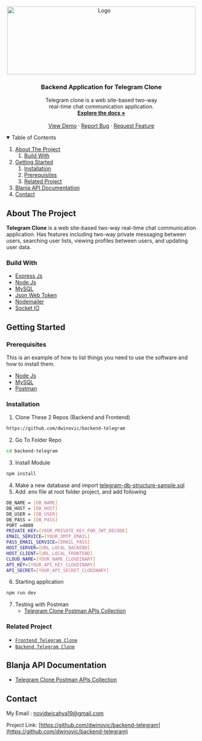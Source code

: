 <!-- PROJECT LOGO -->
<br />
<p align="center">
  <a href="https://github.com/dwinovic/telegram-clone">
    <img src="https://res.cloudinary.com/dnv-images/image/upload/v1631893565/Telegram%20Clone/Frame_1_jnfh3u.svg" alt="Logo" width="500" height="180">
  </a>

  <h3 align="center">Backend Application for Telegram Clone</h3>

  <p align="center">
    Telegram clone is a web site-based two-way <br /> real-time chat communication application. 
    <br />
    <a href="https://github.com/dwinovic/backend-telegram"><strong>Explore the docs »</strong></a>
    <br />
    <br />
    <a href="https://teleclone.vercel.app/">View Demo</a>
    ·
    <a href="https://github.com/dwinovic/backend-telegram">Report Bug</a>
    ·
    <a href="https://github.com/dwinovic/backend-telegram">Request Feature</a>
  </p>
</p>

<!-- TABLE OF CONTENTS -->
<details open="open">
  <summary>Table of Contents</summary>
  <ol>
    <li>
      <a href="#about-the-project">About The Project</a>
        <ol>
            <li>
                <a href="#build-with">Build With</a>
            </li>
        </ol>
    </li>
    <li>
      <a href="#getting-started">Getting Started</a>
      <ol>
        <li>
          <a href="#installation">Installation</a>
        </li>
        <li>
          <a href="#prerequisites">Prerequisites</a>
        </li>
        <li>
          <a href="#related-project">Related Project</a>
        </li>
      </ol>
    </li>
    <li><a href="#blanja-api-documentation">Blanja API Documentation</a></li>
    <li><a href="#contact">Contact</a></li>
  </ol>
</details>

## About The Project

<b>Telegram Clone</b> is a web site-based two-way real-time chat communication application. Has features including two-way private messaging between users, searching user lists, viewing profiles between users, and updating user data.

### Build With
* [Express Js](https://expressjs.com/)
* [Node Js](https://nodejs.org/en/)
* [MySQL](https://www.mysql.com/)
* [Json Web Token](https://jwt.io/)
* [Nodemailer](https://nodemailer.com/about/)
* [Socket IO](https://socket.io/)

## Getting Started

### Prerequisites

This is an example of how to list things you need to use the software and how to install them.
* [Node Js](https://nodejs.org/en/download/)
* [MySQL](https://www.mysql.com/downloads/)
* [Postman](https://www.postman.com/downloads/)

### Installation

1. Clone These 2 Repos (Backend and Frontend)
```sh
https://github.com/dwinovic/backend-telegram
```
2. Go To Folder Repo
```sh
cd backend-telegram
```
3. Install Module
```sh
npm install
```
4. Make a new database and import [telegram-db-structure-sample.sql](https://drive.google.com/file/d/1ZXEZyO_tt6THOxDSvtYvnfmDvC--7gyX/view?usp=sharing)
5. Add .env file at root folder project, and add following
```sh
DB_NAME = [DB_NAME]
DB_HOST = [DB_HOST]
DB_USER = [DB_USER]
DB_PASS = [DB_PASS]
PORT =4000
PRIVATE_KEY=[YOUR_PRIVATE_KEY_FOR_JWT_DECODE]
EMAIL_SERVICE=[YOUR_SMTP_EMAIL]
PASS_EMAIL_SERVICE=[EMAIL_PASS]
HOST_SERVER=[URL_LOCAL_BACKEND]
HOST_CLIENT=[URL_LOCAL_FRONTEND]
CLOUD_NAME=[YOUR_NAME_CLOUDINARY]
API_KEY=[YOUR_API_KEY_CLOUDINARY]
API_SECRET=[YOUR_API_SECRET_CLODINARY]
```
6. Starting application
```sh
npm run dev
```
7. Testing with Postman
    * [Telegram Clone Postman APIs Collection](https://documenter.getpostman.com/view/15390348/UUxtDVRf)

### Related Project

* [`Frontend Telegram Clone`](https://github.com/dwinovic/telegram-clone)
* [`Backend Telegram Clone`](https://github.com/dwinovic/backend-telegram)


## Blanja API Documentation

* [Telegram Clone Postman APIs Collection](https://documenter.getpostman.com/view/15390348/UUxtDVRf)

## Contact
My Email : novidwicahya19@gmail.com

Project Link: [https://github.com/dwinovic/backend-telegram](https://github.com/dwinovic/backend-telegram)
